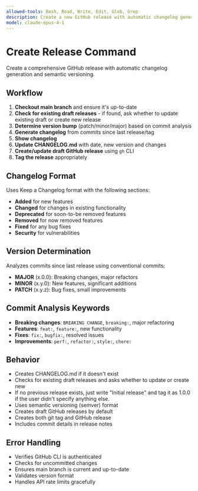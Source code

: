 ```yaml
---
allowed-tools: Bash, Read, Write, Edit, Glob, Grep
description: Create a new GitHub release with automatic changelog generation
model: claude-opus-4-1
---
```


# Create Release Command

Create a comprehensive GitHub release with automatic changelog generation and semantic versioning.

## Workflow
1. **Checkout main branch** and ensure it's up-to-date
2. **Check for existing draft releases** - if found, ask whether to update existing draft or create new release
3. **Determine version bump** (patch/minor/major) based on commit analysis
4. **Generate changelog** from commits since last release/tag
5. **Show changelog** 
6. **Update CHANGELOG.md** with date, new version and changes
7. **Create/update draft GitHub release** using `gh` CLI
8. **Tag the release** appropriately

## Changelog Format
Uses Keep a Changelog format with the following sections:
- **Added** for new features
- **Changed** for changes in existing functionality  
- **Deprecated** for soon-to-be removed features
- **Removed** for now removed features
- **Fixed** for any bug fixes
- **Security** for vulnerabilities

## Version Determination
Analyzes commits since last release using conventional commits:
- **MAJOR** (x.0.0): Breaking changes, major refactors
- **MINOR** (x.y.0): New features, significant additions
- **PATCH** (x.y.z): Bug fixes, small improvements

## Commit Analysis Keywords
- **Breaking changes**: `BREAKING CHANGE`, `breaking:`, major refactoring
- **Features**: `feat:`, `feature:`, new functionality
- **Fixes**: `fix:`, `bugfix:`, resolved issues
- **Improvements**: `perf:`, `refactor:`, `style:`, `chore:`

## Behavior
- Creates CHANGELOG.md if it doesn't exist
- Checks for existing draft releases and asks whether to update or create new
- If no previous release exists, just write "Initial release" and tag it as 1.0.0 if the user didn't specify anything else. 
- Uses semantic versioning (semver) format
- Creates draft GitHub releases by default
- Creates both git tag and GitHub release
- Includes commit details in release notes

## Error Handling
- Verifies GitHub CLI is authenticated
- Checks for uncommitted changes
- Ensures main branch is current and up-to-date
- Validates version format
- Handles API rate limits gracefully
